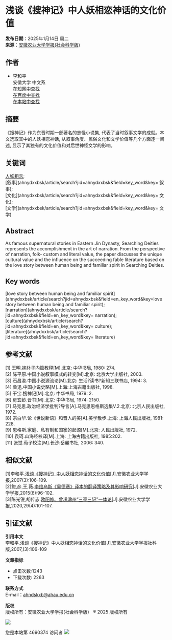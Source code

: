 # 浅谈《搜神记》中人妖相恋神话的文化价值

**发布日期**：2025年1月14日 周二  
**来源**：[安徽农业大学学报(社会科学版)](ahnydxxbsk/article/view_reference?pcid=03F54A49DE00578AA0E5DDF5BC021AA7&cid=298920A27C9BAA22346FCA384240FAA4&jid=26F8B0EACE6D111916D130ED0EAE8E6E&aid=32AA8279CA346719A1BDFAA264D592B9&yid=A732AF04DDA03BB3&vid=2B25C5E62F83A049&iid=38B194292C032A66&sid=F24949CFDB502409&eid=91C9056D8E8856E0)  

## 作者

- 李和平  
  安徽大学 中文系  
  [在知网中查找](http://scholar.cnki.net/result.aspx?q=作者:\(李和平\)&rt=Journal&rl=&udb=)  
  [在百度中查找](https://xueshu.baidu.com/s?wd=李和平)  
  [在本站中查找](ahnydxxbsk/article/search/?jid=ahnydxxbsk&field=user_real_name&key=李和平)  

## 摘要

《搜神记》作为东晋时期一部著名的志怪小说集, 代表了当时叙事文学的成就。本文选取其中的人妖相恋神话, 从叙事角度、民俗文化和文学价值等几个方面逐一阐述, 显示了其独有的文化价值和对后世神怪文学的影响。

## 关键词

[人妖相恋](ahnydxxbsk/article/search?jid=ahnydxxbsk&field=key_word&key=人妖相恋);  
[叙事](ahnydxxbsk/article/search?jid=ahnydxxbsk&field=key_word&key= 叙事);  
[文化](ahnydxxbsk/article/search?jid=ahnydxxbsk&field=key_word&key= 文化);  
[文学](ahnydxxbsk/article/search?jid=ahnydxxbsk&field=key_word&key= 文学)  

## Abstract

As famous supernatural stories in Eastern Jin Dynasty, Searching Deities represents the accomplishment in the art of narration. From the perspective of narration, folk- custom and literal value, the paper discusses the unique cultural value and the influence on the succeeding fable literature based on the love story between human being and familiar spirit in Searching Deities.

## Key words

[love story between human being and familiar spirit](ahnydxxbsk/article/search?jid=ahnydxxbsk&field=en_key_word&key=love story between human being and familiar spirit);  
[narration](ahnydxxbsk/article/search?jid=ahnydxxbsk&field=en_key_word&key= narration);  
[culture](ahnydxxbsk/article/search?jid=ahnydxxbsk&field=en_key_word&key= culture);  
[literature](ahnydxxbsk/article/search?jid=ahnydxxbsk&field=en_key_word&key= literature)  

## 参考文献

\[1\] 王明.抱朴子内篇教释\[M\].北京: 中华书局, 1980: 274.  
\[2\] 陈平原.中国小说叙事模式的转变\[M\].北京: 北京大学出版社, 2003.  
\[3\] 石昌渝.中国小说源流论\[M\].北京: 生活?读书?新知三联书店, 1994: 3.  
\[4\] 鲁迅.中国小说史略\[M\].上海:上海古籍出版社, 1998.  
\[5\] 干宝.搜神记\[M\].北京: 中华书局, 1979: 2.  
\[6\] 房玄龄.晋书\[M\].北京: 中华书局, 1974: 2150.  
\[7\] 马克思.政治经济学批判?导言\[A\].马克思恩格斯选集V.2.北京: 北京人民出版社, 1972.  
\[8\] 宗白华.论《世说新语》和晋人的美\[A\].美学散步.上海: 上海人民出版社, 1981: 228.  
\[9\] 恩格斯.家庭、私有制和国家的起源\[M\].北京: 人民出版社, 1972.  
\[10\] 袁珂.山海经校译\[M\].上海: 上海古籍出版社, 1985:202.  
\[11\] 张觉.荀子校注\[M\].长沙:岳麓书社, 2006: 340.  

## 相似文献

\[1\]李和平.[浅谈《搜神记》中人妖相恋神话的文化价值](ahnydxxbsk/article/view_reference?pcid=03F54A49DE00578AA0E5DDF5BC021AA7&cid=298920A27C9BAA22346FCA384240FAA4&jid=26F8B0EACE6D111916D130ED0EAE8E6E&aid=32AA8279CA346719A1BDFAA264D592B9&yid=A732AF04DDA03BB3&vid=2B25C5E62F83A049&iid=38B194292C032A66&sid=F24949CFDB502409&eid=91C9056D8E8856E0)\[J\].安徽农业大学学报,2007(3):106-109.  
\[2\]鲍,彦,王,薇.[李维乌斯《奥德赛》译本的翻译策略及其影响研究](ahnydxxbsk/article/view_reference?pcid=03F54A49DE00578AA0E5DDF5BC021AA7&cid=298920A27C9BAA22346FCA384240FAA4&jid=26F8B0EACE6D111916D130ED0EAE8E6E&aid=91B43D90EE00D8C621D9B7B7B04B5D59&yid=FFD10F7019FAA9EC&vid=2B25C5E62F83A049&iid=B31275AF3241DB2D&sid=6700D0D256586E73&eid=331211A5F5616413)\[J\].安徽农业大学学报,2015(6):96-102.  
\[3\]陈光锐,胡传志.[欧阳修、曾巩滁州“三亭三记”一体论](ahnydxxbsk/article/view_reference?pcid=03F54A49DE00578AA0E5DDF5BC021AA7&cid=298920A27C9BAA22346FCA384240FAA4&jid=26F8B0EACE6D111916D130ED0EAE8E6E&aid=47415C07092E978C8F70097F43801FB8&yid=0D1D160AB8016934&vid=771469D9D58C34FF&iid=E158A972A605785F&sid=74011071555EB4E5&eid=D767283A3B658885)\[J\].安徽农业大学学报,2020,29(4):101-107.  

## 引证文献

**引用本文**  
李和平.浅谈《搜神记》中人妖相恋神话的文化价值\[J\].安徽农业大学学报社科版,2007,(3):106-109

**文章指标**  
- 点击次数:1243  
- 下载次数: 2263  

**联系方式**  
E-mail：ahndskxb@ahau.edu.cn  

**版权**  
版权所有：安徽农业大学学报(社会科学版） ® 2025 版权所有  

![](download_upload_file.aspx?file_name=uploadfile/ahnydxxbsk/ewm.png)  

您是本站第 4690374 访问者 ![](template/013/images/cnzz.png)  